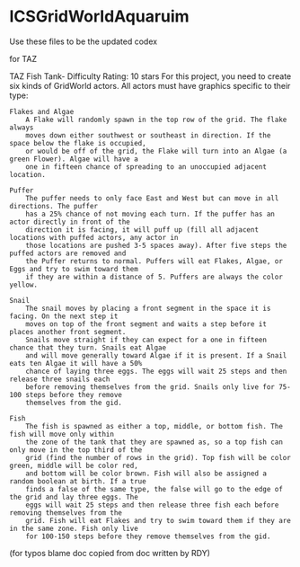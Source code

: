 # ICSGridWorldAquaruim

Use these files to be the updated codex

for TAZ

TAZ Fish Tank- Difficulty Rating: 10 stars
For this project, you need to create six kinds of GridWorld actors. All actors must have graphics 
specific to their type:

    Flakes and Algae
        A Flake will randomly spawn in the top row of the grid. The flake always
        moves down either southwest or southeast in direction. If the space below the flake is occupied,
        or would be off of the grid, the Flake will turn into an Algae (a green Flower). Algae will have a
        one in fifteen chance of spreading to an unoccupied adjacent location.
        
    Puffer
        The puffer needs to only face East and West but can move in all directions. The puffer
        has a 25% chance of not moving each turn. If the puffer has an actor directly in front of the
        direction it is facing, it will puff up (fill all adjacent locations with puffed actors, any actor in
        those locations are pushed 3-5 spaces away). After five steps the puffed actors are removed and
        the Puffer returns to normal. Puffers will eat Flakes, Algae, or Eggs and try to swim toward them
        if they are within a distance of 5. Puffers are always the color yellow.
        
    Snail
        The snail moves by placing a front segment in the space it is facing. On the next step it
        moves on top of the front segment and waits a step before it places another front segment.
        Snails move straight if they can expect for a one in fifteen chance that they turn. Snails eat Algae
        and will move generally toward Algae if it is present. If a Snail eats ten Algae it will have a 50%
        chance of laying three eggs. The eggs will wait 25 steps and then release three snails each
        before removing themselves from the grid. Snails only live for 75-100 steps before they remove
        themselves from the gid.
        
    Fish
        The fish is spawned as either a top, middle, or bottom fish. The fish will move only within
        the zone of the tank that they are spawned as, so a top fish can only move in the top third of the
        grid (find the number of rows in the grid). Top fish will be color green, middle will be color red,
        and bottom will be color brown. Fish will also be assigned a random boolean at birth. If a true
        finds a false of the same type, the false will go to the edge of the grid and lay three eggs. The
        eggs will wait 25 steps and then release three fish each before removing themselves from the
        grid. Fish will eat Flakes and try to swim toward them if they are in the same zone. Fish only live
        for 100-150 steps before they remove themselves from the gid.
        
        
(for typos blame doc copied from doc written by RDY)
